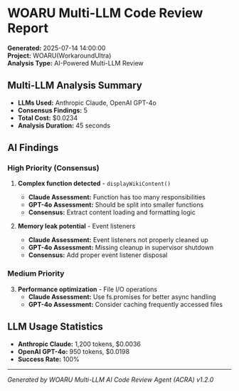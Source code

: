 # WOARU Multi-LLM Code Review Report

**Generated:** 2025-07-14 14:00:00  
**Project:** WOARU(WorkaroundUltra)  
**Analysis Type:** AI-Powered Multi-LLM Review  

## Multi-LLM Analysis Summary
- **LLMs Used:** Anthropic Claude, OpenAI GPT-4o
- **Consensus Findings:** 5
- **Total Cost:** $0.0234
- **Analysis Duration:** 45 seconds

## AI Findings

### High Priority (Consensus)
1. **Complex function detected** - `displayWikiContent()`
   - **Claude Assessment:** Function has too many responsibilities
   - **GPT-4o Assessment:** Should be split into smaller functions
   - **Consensus:** Extract content loading and formatting logic

2. **Memory leak potential** - Event listeners
   - **Claude Assessment:** Event listeners not properly cleaned up
   - **GPT-4o Assessment:** Missing cleanup in supervisor shutdown
   - **Consensus:** Add proper event listener disposal

### Medium Priority
3. **Performance optimization** - File I/O operations
   - **Claude Assessment:** Use fs.promises for better async handling
   - **GPT-4o Assessment:** Consider caching frequently accessed files

## LLM Usage Statistics
- **Anthropic Claude:** 1,200 tokens, $0.0036
- **OpenAI GPT-4o:** 950 tokens, $0.0198
- **Success Rate:** 100%

---
*Generated by WOARU Multi-LLM AI Code Review Agent (ACRA) v1.2.0*